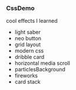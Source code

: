 ### CssDemo
cool effects I learned

- light saber
- neo button
- grid layout
- modern css
- dribble card
- horizontal media scroll
- particlesBackground
- fireworks
- card stack
